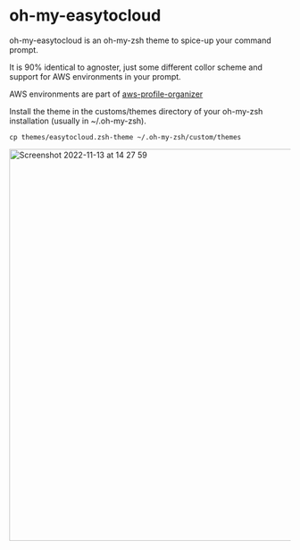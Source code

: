 # oh-my-easytocloud

oh-my-easytocloud is an oh-my-zsh theme to spice-up your command prompt.

It is 90% identical to agnoster, just some different collor scheme and support for AWS environments in your prompt.

AWS environments are part of [aws-profile-organizer](https://github.com/easytocloud/aws-profile-organizer)

Install the theme in the customs/themes directory of your oh-my-zsh installation (usually in ~/.oh-my-zsh).

```
cp themes/easytocloud.zsh-theme ~/.oh-my-zsh/custom/themes
```

<img width="701" alt="Screenshot 2022-11-13 at 14 27 59" src="https://user-images.githubusercontent.com/11883816/201524287-460a291d-aa27-45e9-8a66-1e8ab5649ad3.png">
